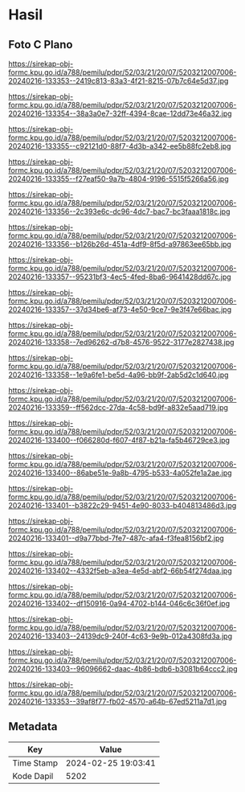 # Hasil

## Foto C Plano

https://sirekap-obj-formc.kpu.go.id/a788/pemilu/pdpr/52/03/21/20/07/5203212007006-20240216-133353--2419c813-83a3-4f21-8215-07b7c64e5d37.jpg

https://sirekap-obj-formc.kpu.go.id/a788/pemilu/pdpr/52/03/21/20/07/5203212007006-20240216-133354--38a3a0e7-32ff-4394-8cae-12dd73e46a32.jpg

https://sirekap-obj-formc.kpu.go.id/a788/pemilu/pdpr/52/03/21/20/07/5203212007006-20240216-133355--c92121d0-88f7-4d3b-a342-ee5b88fc2eb8.jpg

https://sirekap-obj-formc.kpu.go.id/a788/pemilu/pdpr/52/03/21/20/07/5203212007006-20240216-133355--f27eaf50-9a7b-4804-9196-5515f5266a56.jpg

https://sirekap-obj-formc.kpu.go.id/a788/pemilu/pdpr/52/03/21/20/07/5203212007006-20240216-133356--2c393e6c-dc96-4dc7-bac7-bc3faaa1818c.jpg

https://sirekap-obj-formc.kpu.go.id/a788/pemilu/pdpr/52/03/21/20/07/5203212007006-20240216-133356--b126b26d-451a-4df9-8f5d-a97863ee65bb.jpg

https://sirekap-obj-formc.kpu.go.id/a788/pemilu/pdpr/52/03/21/20/07/5203212007006-20240216-133357--95231bf3-4ec5-4fed-8ba6-9641428dd67c.jpg

https://sirekap-obj-formc.kpu.go.id/a788/pemilu/pdpr/52/03/21/20/07/5203212007006-20240216-133357--37d34be6-af73-4e50-9ce7-9e3f47e66bac.jpg

https://sirekap-obj-formc.kpu.go.id/a788/pemilu/pdpr/52/03/21/20/07/5203212007006-20240216-133358--7ed96262-d7b8-4576-9522-3177e2827438.jpg

https://sirekap-obj-formc.kpu.go.id/a788/pemilu/pdpr/52/03/21/20/07/5203212007006-20240216-133358--1e9a6fe1-be5d-4a96-bb9f-2ab5d2c1d640.jpg

https://sirekap-obj-formc.kpu.go.id/a788/pemilu/pdpr/52/03/21/20/07/5203212007006-20240216-133359--ff562dcc-27da-4c58-bd9f-a832e5aad719.jpg

https://sirekap-obj-formc.kpu.go.id/a788/pemilu/pdpr/52/03/21/20/07/5203212007006-20240216-133400--f066280d-f607-4f87-b21a-fa5b46729ce3.jpg

https://sirekap-obj-formc.kpu.go.id/a788/pemilu/pdpr/52/03/21/20/07/5203212007006-20240216-133400--86abe51e-9a8b-4795-b533-4a052fe1a2ae.jpg

https://sirekap-obj-formc.kpu.go.id/a788/pemilu/pdpr/52/03/21/20/07/5203212007006-20240216-133401--b3822c29-9451-4e90-8033-b404813486d3.jpg

https://sirekap-obj-formc.kpu.go.id/a788/pemilu/pdpr/52/03/21/20/07/5203212007006-20240216-133401--d9a77bbd-7fe7-487c-afa4-f3fea8156bf2.jpg

https://sirekap-obj-formc.kpu.go.id/a788/pemilu/pdpr/52/03/21/20/07/5203212007006-20240216-133402--4332f5eb-a3ea-4e5d-abf2-66b54f274daa.jpg

https://sirekap-obj-formc.kpu.go.id/a788/pemilu/pdpr/52/03/21/20/07/5203212007006-20240216-133402--df150916-0a94-4702-b144-046c6c36f0ef.jpg

https://sirekap-obj-formc.kpu.go.id/a788/pemilu/pdpr/52/03/21/20/07/5203212007006-20240216-133403--24139dc9-240f-4c63-9e9b-012a4308fd3a.jpg

https://sirekap-obj-formc.kpu.go.id/a788/pemilu/pdpr/52/03/21/20/07/5203212007006-20240216-133403--96096662-daac-4b86-bdb6-b3081b64ccc2.jpg

https://sirekap-obj-formc.kpu.go.id/a788/pemilu/pdpr/52/03/21/20/07/5203212007006-20240216-133353--39af8f77-fb02-4570-a64b-67ed5211a7d1.jpg


## Metadata

| Key        | Value               |
| ---------- | ------------------- |
| Time Stamp | 2024-02-25 19:03:41 |
| Kode Dapil | 5202                |



